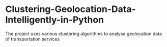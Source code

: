 # Clustering-Geolocation-Data-Intelligently-in-Python
The project uses various clustering algorithms to analyse geolocation data of transportation services
